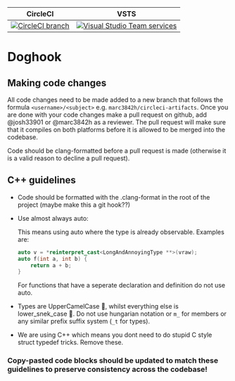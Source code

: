 
| CircleCI | VSTS |
| -------- | ---- |
| [![CircleCI branch](https://img.shields.io/circleci/project/github/emily33901/doghook/master.svg)](https://circleci.com/gh/emily33901/doghook) | [![Visual Studio Team services](https://img.shields.io/vso/build/f1ssi0n/a9fe704a-46e4-44b2-b9ed-1ab56526f533/2.svg)](https://f1ssi0n.visualstudio.com/doghook) |

# Doghook

## Making code changes

All code changes need to be made added to a new branch that follows the formula `<username>/<subject>` e.g. `marc3842h/circleci-artifacts`. Once you are done with your code changes make a pull request on github, add @josh33901 or @marc3842h as a reviewer. The pull request will make sure that it compiles on both platforms before it is allowed to be merged into the codebase.

Code should be clang-formatted before a pull request is made (otherwise it is a valid reason to decline a pull request).

## C++ guidelines

* Code should be formatted with the .clang-format in the root of the project (maybe make this a git hook??)
* Use almost always auto:
    
    This means using auto where the type is already observable. Examples are: 
    ```cpp
    auto v = *reinterpret_cast<LongAndAnnoyingType **>(vraw);
    auto f(int a, int b) {
        return a + b;
    }
    ```
    For functions that have a seperate declaration and definition do not use auto.
* Types are UpperCamelCase :camel:, whilst everything else is lower_snek_case :snake:. Do not use hungarian notation or `m_` for members or any similar prefix suffix system (`_t` for types).
* We are using C++ which means you dont need to do stupid C style struct typedef tricks. Remove these.


### Copy-pasted code blocks should be updated to match these guidelines to preserve consistency across the codebase!
